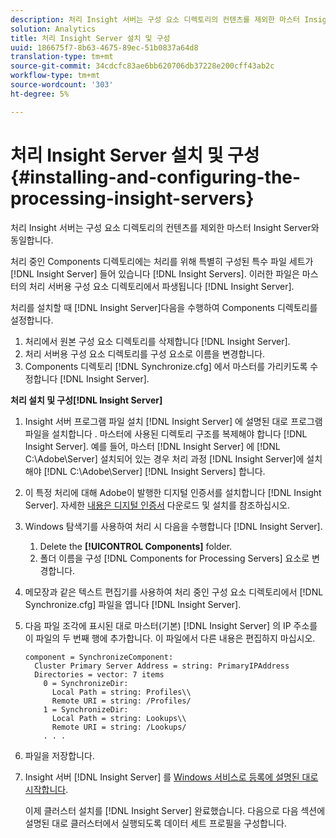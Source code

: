 ```yaml
---
description: 처리 Insight 서버는 구성 요소 디렉토리의 컨텐츠를 제외한 마스터 Insight Server와 동일합니다.
solution: Analytics
title: 처리 Insight Server 설치 및 구성
uuid: 186675f7-8b63-4675-89ec-51b0837a64d8
translation-type: tm+mt
source-git-commit: 34cdcfc83ae6bb620706db37228e200cff43ab2c
workflow-type: tm+mt
source-wordcount: '303'
ht-degree: 5%

---
```



# 처리 Insight Server 설치 및 구성{#installing-and-configuring-the-processing-insight-servers}

처리 Insight 서버는 구성 요소 디렉토리의 컨텐츠를 제외한 마스터 Insight Server와 동일합니다.

처리 중인 Components 디렉토리에는 처리를 위해 특별히 구성된 특수 파일 세트가 [!DNL Insight Server] 들어 있습니다 [!DNL Insight Servers]. 이러한 파일은 마스터의 처리 서버용 구성 요소 디렉토리에서 파생됩니다 [!DNL Insight Server].

처리를 설치할 때 [!DNL Insight Server]다음을 수행하여 Components 디렉토리를 설정합니다.

1. 처리에서 원본 구성 요소 디렉토리를 삭제합니다 [!DNL Insight Server].
1. 처리 서버용 구성 요소 디렉토리를 구성 요소로 이름을 변경합니다.
1. Components 디렉토리 [!DNL Synchronize.cfg] 에서 마스터를 가리키도록 수정합니다 [!DNL Insight Server].

**처리 설치 및 구성[!DNL Insight Server]**

1. Insight 서버 프로그램 파일 설치 [!DNL Insight Server] 에 설명된 대로 프로그램 파일을 설치합니다 [](../../../../../../home/c-inst-svr/c-install-ins-svr/t-install-proc-inst-svr-dpu/t-install-prgm-files.md#task-1e6251fd39714186baa40d38f23d0088). 마스터에 사용된 디렉토리 구조를 복제해야 합니다 [!DNL Insight Server]. 예를 들어, 마스터 [!DNL Insight Server] 에 [!DNL C:\Adobe\Server] 설치되어 있는 경우 처리 과정 [!DNL Insight Server]에 설치해야 [!DNL C:\Adobe\Server] [!DNL Insight Servers] 합니다.
1. 이 특정 처리에 대해 Adobe이 발행한 디지털 인증서를 설치합니다 [!DNL Insight Server]. 자세한 [내용은 디지털 인증서](../../../../../../home/c-inst-svr/c-install-ins-svr/t-install-proc-inst-svr-dpu/c-dnld-dgtl-cert/c-dnld-dgtl-cert.md#concept-4f79c240492f4e52b6375b4b3bbefa17) 다운로드 및 설치를 참조하십시오.
1. Windows 탐색기를 사용하여 처리 시 다음을 수행합니다 [!DNL Insight Server].

   1. Delete the **[!UICONTROL Components]** folder.
   1. 폴더 이름을 구성 [!DNL Components for Processing Servers] 요소로 변경합니다.

1. 메모장과 같은 텍스트 편집기를 사용하여 처리 중인 구성 요소 디렉토리에서 [!DNL Synchronize.cfg] 파일을 엽니다 [!DNL Insight Server].
1. 다음 파일 조각에 표시된 대로 마스터(기본) [!DNL Insight Server] 의 IP 주소를 이 파일의 두 번째 행에 추가합니다. 이 파일에서 다른 내용은 편집하지 마십시오.

   ```
   component = SynchronizeComponent:
     Cluster Primary Server Address = string: PrimaryIPAddress
     Directories = vector: 7 items
       0 = SynchronizeDir:
         Local Path = string: Profiles\\
         Remote URI = string: /Profiles/
       1 = SynchronizeDir:
         Local Path = string: Lookups\\
         Remote URI = string: /Lookups/
       . . .
   ```

1. 파일을 저장합니다.
1. Insight 서버 [!DNL Insight Server] 를 [Windows 서비스로 등록에 설명된 대로 시작합니다](../../../../../../home/c-inst-svr/c-install-ins-svr/t-install-proc-inst-svr-dpu/c-reg-wdws-svc.md#concept-f2c7aa891d544a2595aa01d0d796a540).

   이제 클러스터 설치를 [!DNL Insight Server] 완료했습니다. 다음으로 다음 섹션에 설명된 대로 클러스터에서 실행되도록 데이터 세트 프로필을 구성합니다.

